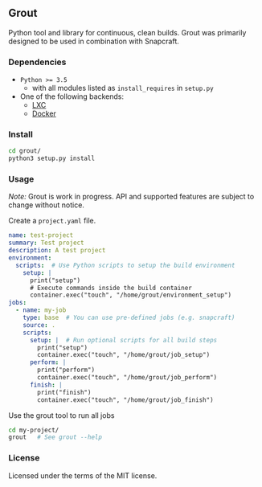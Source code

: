 ## Grout

Python tool and library for continuous, clean builds.
Grout was primarily designed to be used in combination with Snapcraft.

### Dependencies

* `Python >= 3.5`
    * with all modules listed as `install_requires` in `setup.py`
* One of the following backends:
    * [LXC](https://linuxcontainers.org/)
    * [Docker](https://www.docker.com/)

### Install
```sh
cd grout/
python3 setup.py install
```

### Usage

*Note:* Grout is work in progress. API and supported features are subject to change without notice.

Create a `project.yaml` file.
```yaml
name: test-project
summary: Test project
description: A test project
environment:
  scripts:  # Use Python scripts to setup the build environment
    setup: |
      print("setup")
      # Execute commands inside the build container
      container.exec("touch", "/home/grout/environment_setup")
jobs:
  - name: my-job
    type: base  # You can use pre-defined jobs (e.g. snapcraft)
    source: .
    scripts:
      setup: |  # Run optional scripts for all build steps
        print("setup")
        container.exec("touch", "/home/grout/job_setup")
      perform: |
        print("perform")
        container.exec("touch", "/home/grout/job_perform")
      finish: |
        print("finish")
        container.exec("touch", "/home/grout/job_finish")
```
Use the grout tool to run all jobs
```sh
cd my-project/
grout   # See grout --help
```

### License
Licensed under the terms of the MIT license.
